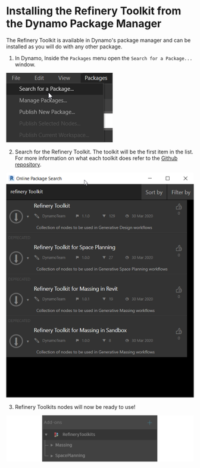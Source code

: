 # Installing the Refinery Toolkit from the Dynamo Package Manager

The Refinery Toolkit is available in Dynamo's package manager and can be installed as you will do with any other package.

1. In Dynamo, Inside the `Packages` menu open the `Search for a Package...` window.

![](../../.gitbook/assets/refinery1%20%282%29.png)

2.  Search for the Refinery Toolkit. The toolkit will be the first item in the list. For more information on what each toolkit does refer to the [Github repository](https://github.com/DynamoDS/RefineryToolkits). 

![](../../.gitbook/assets/refinery2%20%281%29.png)

3. Refinery Toolkits nodes will now be ready to use!

![](../../.gitbook/assets/package.png)

